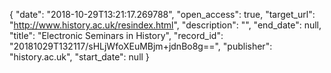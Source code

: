 {
  "date": "2018-10-29T13:21:17.269788", 
  "open_access": true, 
  "target_url": "http://www.history.ac.uk/resindex.html", 
  "description": "", 
  "end_date": null, 
  "title": "Electronic Seminars in History", 
  "record_id": "20181029T132117/sHLjWfoXEuMBjm+jdnBo8g==", 
  "publisher": "history.ac.uk", 
  "start_date": null
}


